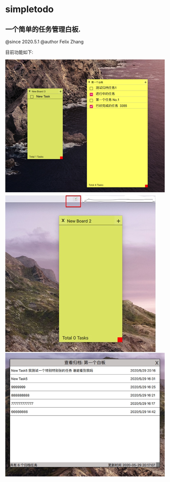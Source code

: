 # simpletodo

## 一个简单的任务管理白板.

@since 2020.5.1
@author Felix Zhang

目前功能如下:

![主界面](/doc/images/mainboards.jpg "")
![菜单栏图标](/doc/images/menuicon.jpg "")
![归档](/doc/images/archived.jpg "")

